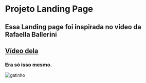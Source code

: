 # Projeto Landing Page
## Essa Landing page foi inspirada no vídeo da Rafaella Ballerini 
## <a href="https://youtu.be/llF6vD-RljE">Vídeo dela</a>
### Era só isso mesmo.
![gatinho](https://media.giphy.com/media/vFKqnCdLPNOKc/giphy.gif)